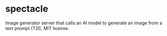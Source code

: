# spectacle
Image generator server that calls an AI model to generate an image from a text prompt (T2I), MIT license.
